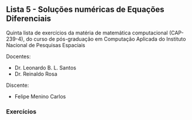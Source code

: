 ## Lista 5 - Soluções numéricas de Equações Diferenciais

Quinta lista de exercícios da matéria de matemática computacional (CAP-239-4), do curso de pós-graduação em Computação Aplicada do Instituto Nacional de Pesquisas Espaciais

Docentes:
- Dr. Leonardo B. L. Santos
- Dr. Reinaldo Rosa

Discente:
- Felipe Menino Carlos

### Exercícios


